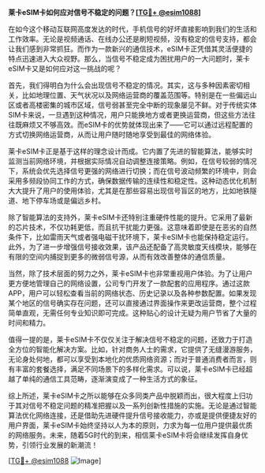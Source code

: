 **莱卡eSIM卡如何应对信号不稳定的问题？[[TG💪+ @esim1088](https://t.me/s/esim1088)]**

在如今这个移动互联网高度发达的时代，手机信号的好坏直接影响到我们的生活和工作效率。无论是视频通话、在线办公还是刷短视频，没有稳定的信号支持，都会让我们感到非常抓狂。而作为一款新兴的通信技术，eSIM卡正凭借其灵活便捷的特点迅速进入大众视野。那么，当信号不稳定成为困扰用户的一大问题时，莱卡eSIM卡又是如何应对这一挑战的呢？

首先，我们得明白为什么会出现信号不稳定的情况。其实，这与多种因素密切相关，比如地理位置、天气状况以及网络运营商的覆盖范围等。特别是在一些偏远山区或者高楼密集的城市区域，信号弱甚至完全中断的现象屡见不鲜。对于传统实体SIM卡来说，一旦遇到这种情况，用户只能换地方或者更换运营商，但这些方法往往既麻烦又不够高效。而eSIM卡的优势就体现出来了——它可以通过远程配置的方式切换网络运营商，从而让用户随时随地享受到最佳的网络体验。

莱卡eSIM卡正是基于这样的理念设计而成。它内置了先进的智能算法，能够实时监测当前网络环境，并根据实际情况自动调整连接策略。例如，在信号较弱的情况下，系统会优先选择信号更强的网络进行切换；而在信号波动频繁的环境中，则会采用多频段协同工作的方式，确保数据传输的连续性和稳定性。这种动态优化机制大大提升了用户的使用体验，尤其是在那些容易出现信号盲区的地方，比如地铁隧道、地下停车场或是偏远乡村。

除了智能算法的支持外，莱卡eSIM卡还特别注重硬件性能的提升。它采用了最新的芯片技术，不仅功耗更低，而且抗干扰能力更强。这意味着即使是在恶劣的自然条件下，比如雷雨天气或者强电磁干扰环境下，莱卡eSIM卡也能保持稳定运行。此外，为了进一步增强信号接收效果，该产品还配备了高灵敏度天线模块，能够在有限的空间内捕捉到更多的微弱信号源，从而有效改善整体的通信质量。

当然，除了技术层面的努力之外，莱卡eSIM卡也非常重视用户体验。为了让用户更方便地管理自己的网络设置，公司专门开发了一款配套的应用程序。通过这款APP，用户可以轻松查看当前的网络状态、历史记录以及各种参数配置。如果发现某个地区的信号确实存在问题，还可以直接通过界面操作来更改运营商，整个过程简单直观，无需任何专业知识即可完成。这种贴心的设计无疑为用户节省了大量的时间和精力。

值得一提的是，莱卡eSIM卡不仅仅关注于解决信号不稳定的问题，还致力于打造全方位的智能化解决方案。比如，针对商务人士的需求，它提供了无缝漫游服务，无论身处何地，都可以享受到本地化的优质网络资源；而对于普通消费者而言，则有丰富的套餐选择，满足不同场景下的多样化需求。可以说，莱卡eSIM卡已经超越了单纯的通信工具范畴，逐渐演变成了一种生活方式的象征。

综上所述，莱卡eSIM卡之所以能够在众多同类产品中脱颖而出，很大程度上归功于其对信号不稳定问题的精准把握以及一系列创新性措施的实施。无论是通过智能算法优化网络连接，还是借助先进硬件提升信号接收能力，亦或是提供便捷友好的用户界面，莱卡eSIM卡始终坚持以人为本的原则，力求为每一位用户提供最优质的网络服务。未来，随着5G时代的到来，相信莱卡eSIM卡将会继续发挥自身优势，引领行业发展的新潮流！

[[TG💪+ @esim1088](https://t.me/s/esim1088) ![Image](https://i.postimg.cc/4NQfJmqS/Snipaste-2025-05-13-00-14-12.png)]